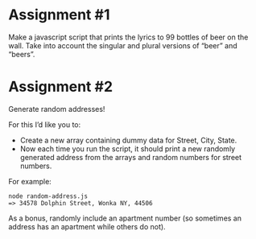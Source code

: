 # Assignment #1

Make a javascript script that prints the lyrics to 99 bottles of beer on the wall. Take into account the singular and plural versions of “beer” and “beers”.

# Assignment #2

Generate random addresses!

For this I’d like you to:

* Create a new array containing dummy data for Street, City, State.
* Now each time you run the script, it should print a new randomly generated address from the arrays and random numbers for street numbers.

For example:

```
node random-address.js
=> 34578 Dolphin Street, Wonka NY, 44506
```

As a bonus, randomly include an apartment number (so sometimes an address has an apartment while others do not).